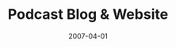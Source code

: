 ---
# 2007-04-01-RVR-Podcast-Blog--Website.md

client: RVR
title: Podcast Blog & Website
date: 2007-04-01
website: rawveganradio.com
role: Website Developer
tags:
- Website
- User Experience
- Podcast
- Consultation
- Wordpress
- HTML
- CSS
- Flash
- Logo Design
- Graphic Design
- Architecture
thumbnail: 
assets: 
- filename:
  caption:
  type:
  width:
  height:
- filename:
  caption:
  type:
  width:
  height:
---